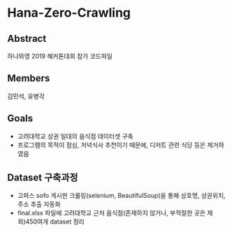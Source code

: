 # Hana-Zero-Crawling

## Abstract

하나와영 2019 해커톤대회 참가 코드파일

## Members

김민석, 유병각

## Goals

- 고려대학교 상권 일대의 음식점 데이터셋 구축
- 프로그램의 목적이 점심, 저녁식사 추천이기 때문에, 디저트 관련 식당 등은 제거하였음

## Dataset 구축과정

- 고파스 sofo 게시판 크롤링(selenium, BeautifulSoup)을 통해 상호명, 상권위치, 주소 추출 자동화
- final.xlsx 파일에 고려대학교 근처 음식점(존재하지 않거나, 부적절한 곳은 제외)450여개 dataset 정리

